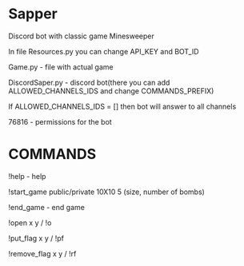 # Sapper
Discord bot with classic game Minesweeper


In file Resources.py you can change API_KEY and BOT_ID

Game.py - file with actual game

DiscordSaper.py - discord bot(there you can add ALLOWED_CHANNELS_IDS and change COMMANDS_PREFIX)

If ALLOWED_CHANNELS_IDS = [] then bot will answer to all channels

76816 - permissions for the bot


# COMMANDS

!help - help

!start_game public/private 10X10 5 (size, number of bombs)

!end_game - end game

!open x y / !o

!put_flag x y / !pf

!remove_flag x y / !rf
